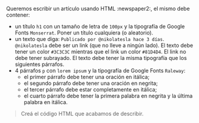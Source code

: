 Queremos escribir un artículo usando HTML :newspaper2:, el mismo debe contener:

- un título `h1` con un tamaño de letra de `100px` y la tipografía de Google Fonts `Monserrat`. Poner un título cualquiera (o aleatorio).
- un texto que diga: `Publicado por @nikolatesla hace 3 días`. `@nikolatesla` debe ser un link (que no lleve a ningún lado). El texto debe tener un color `#3C3C3C` mientras que el link un color `#81D4D4`. El link no debe tener subrayado. El texto debe tener la misma tipografía que los siguientes párrafos.
- 4 párrafos `p` con `lorem ipsum` y la tipografía de Google Fonts `Raleway`: 
  - el primer párrafo debe tener una oración en itálica; 
  - el segundo párrafo debe tener una oración en negrita; 
  - el tercer párrafo debe estar completamente en itálica;
  - el cuarto párrafo debe tener la primera palabra en negrita y la última palabra en itálica.

> Creá el código HTML que acabamos de describir.